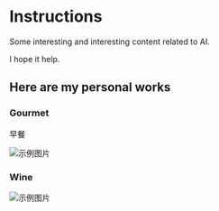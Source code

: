 # Instructions

Some interesting and interesting content related to AI.

I hope it help.

## Here are my personal works

### Gourmet

早餐


![示例图片](https://github.com/AstertangRD/video/tree/main/works/backfast.png "橙子元素，一个白色咖啡袋，木纹桌子，桌子中间玻璃杯咖啡，自然光线，室内白色墙壁场景，高清4K，高分辨率,")

### Wine

![示例图片](https://github.com/AstertangRD/video/tree/main/works/wine.png "白酒，产品在方体台子上，暖色光影，强光源，环境光,")
